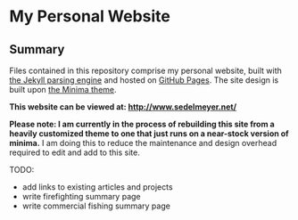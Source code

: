 # My Personal Website

## Summary
Files contained in this repository comprise my personal website, built with <a href="https://jekyllrb.com/" target="_blank">the Jekyll parsing engine</a> and hosted on <a href="https://pages.github.com/" target="_blank">GitHub Pages</a>. The site design is built upon <a href="https://github.com/jekyll/minima" target="_blank">the Minima theme</a>.

**This website can be viewed at: http://www.sedelmeyer.net/**

**Please note: I am currently in the process of rebuilding this site from a heavily customized theme to one that just runs on a near-stock version of minima.** I am doing this to reduce the maintenance and design overhead required to edit and add to this site.

TODO:
- add links to existing articles and projects
- write firefighting summary page
- write commercial fishing summary page
